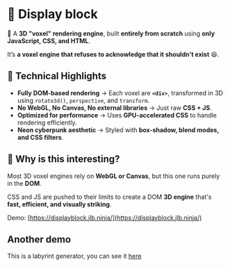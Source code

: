 # 🧊 Display block

<!--<SHORT-PRESENTATION> -->
🚀 A **3D "voxel" rendering engine**, built **entirely from scratch** using **only JavaScript, CSS, and HTML**.  

It’s **a voxel engine that refuses to acknowledge that it shouldn't exist** 😆.  
<!--</SHORT-PRESENTATION>-->


## **🔹 Technical Highlights**  
- **Fully DOM-based rendering** → Each voxel are **`<div>`**, transformed in 3D using `rotate3d()`, `perspective`, and `transform`.  
- **No WebGL, No Canvas, No external libraries** → Just raw **CSS + JS**.  
- **Optimized for performance** → Uses **GPU-accelerated CSS** to handle rendering efficiently.  
- **Neon cyberpunk aesthetic** → Styled with **box-shadow, blend modes, and CSS filters**.  

## **🧐 Why is this interesting?**  
Most 3D voxel engines rely on **WebGL or Canvas**, but this one runs purely in the **DOM**.  

CSS and JS are pushed to their limits to create a DOM **3D engine** that's **fast, efficient, and visually striking**.

Demo: [https://displayblock.jlb.ninja/](https://displayblock.jlb.ninja/)

## Another demo

This is a labyrint generator, you can see it [here](https://displayblock.jlb.ninja/labyrinth/3d.html)
